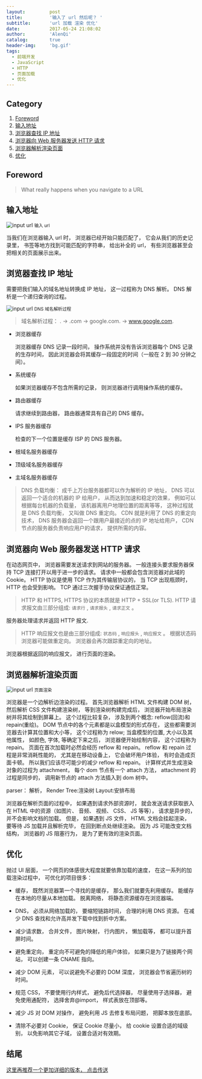 ```yaml
---
layout:         post
title:          '输入了 url 然后呢？ '
subtitle:       'url 加载 渲染 优化'
date:           2017-05-24 21:08:02
author:         'AlenQi'
catalog:        true
header-img:     'bg.gif'
tags:
  - 前端开发
  - JavaScript
  - HTTP
  - 页面加载
  - 优化
---
```


## Category

1. [Foreword](#Foreword)
2. [输入地址](#输入地址)
3. [浏览器查找 IP 地址](#浏览器查找IP地址)
4. [浏览器向 Web 服务器发送 HTTP 请求](#浏览器向Web服务器发送HTTP请求)
5. [浏览器解析渲染页面](#浏览器解析渲染页面)
6. [优化](#优化)

## Foreword

> What really happens when you navigate to a URL

## 输入地址

![input url](1.jpeg)
<small class="img-hint">输入 url</small>

当我们在浏览器输入 url 时， 浏览器已经开始只能匹配了， 它会从我们的历史记录里， 书签等地方找到可能匹配的字符串， 给出补全的 url， 有些浏览器甚至会把相关的页面展示出来。 

## 浏览器查找 IP 地址

需要把我们输入的域名地址转换成 IP 地址， 这一过程称为 DNS 解析。 DNS 解析是一个递归查询的过程。 

![input url](2.gif)
<small class="img-hint">DNS 域名解析过程</small>

> 域名解析过程： . -> .com -> google.com. -> www.google.com.

- 浏览器缓存

  浏览器缓存 DNS 记录一段时间， 操作系统并没有告诉浏览器每个 DNS 记录的生存时间， 因此浏览器会将其缓存一段固定的时间（一般在 2 到 30 分钟之间）。 

- 系统缓存

  如果浏览器缓存不包含所需的记录， 则浏览器进行调用操作系统的缓存。 

- 路由器缓存

  请求继续到路由器， 路由器通常具有自己的 DNS 缓存。 

- IPS 服务器缓存

  检查的下一个位置是缓存 ISP 的 DNS 服务器。 

- 根域名服务器缓存
- 顶级域名服务器缓存
- 主域名服务器缓存

> DNS 负载均衡： 成千上万台服务器都可以作为解析的 IP 地址， DNS 可以返回一个适合的机器的 IP 给用户， 从而达到加速和稳定的效果， 例如可以根据每台机器的负载量， 该机器离用户地理位置的距离等等， 这种过程就是 DNS 负载均衡， 又叫做 DNS 重定向。 CDN 就是利用了 DNS 的重定向技术， DNS 服务器会返回一个跟用户最接近的点的 IP 地址给用户， CDN 节点的服务器负责响应用户的请求， 提供所需的内容。 

## 浏览器向 Web 服务器发送 HTTP 请求

在动态网页中， 浏览器需要发送请求到网站的服务器。 
一般连接头要求服务器保持 TCP 连接打开以用于进一步的请求。 
请求中一般都会包含浏览器对此域的 Cookie。 
HTTP 协议是使用 TCP 作为其传输层协议的， 当 TCP 出现瓶颈时， HTTP 也会受到影响。 TCP 通过三次握手协议保证通信正常。 

> HTTP 和 HTTPS, HTTPS 协议的本质就是 HTTP + SSL(or TLS). HTTP 请求报文由三部分组成: `请求行` , `请求报头` , `请求正文` 。 

服务器处理请求并返回 HTTP 报文.

> HTTP 响应报文也是由三部分组成: `状态码` , `响应报头` , `响应报文` 。 根据状态码浏览器可能做重定向。 浏览器会再次跟踪重定向的地址。 

浏览器根据返回的响应报文， 进行页面的渲染。 

## 浏览器解析渲染页面

![input url](3.png)
<small class="img-hint">页面渲染</small>

浏览器是一个边解析边渲染的过程。 首先浏览器解析 HTML 文件构建 DOM 树， 然后解析 CSS 文件构建渲染树， 等到渲染树构建完成后， 浏览器开始布局渲染树并将其绘制到屏幕上。 这个过程比较复杂， 涉及到两个概念: reflow(回流)和 repain(重绘)。 DOM 节点中的各个元素都是以盒模型的形式存在， 这些都需要浏览器去计算其位置和大小等， 这个过程称为 relow; 当盒模型的位置, 大小以及其他属性， 如颜色, 字体, 等确定下来之后， 浏览器便开始绘制内容， 这个过程称为 repain。 页面在首次加载时必然会经历 reflow 和 repain。 reflow 和 repain 过程是非常消耗性能的， 尤其是在移动设备上， 它会破坏用户体验， 有时会造成页面卡顿。 所以我们应该尽可能少的减少 reflow 和 repain。 计算样式并生成渲染对象的过程为 attachment， 每个 dom 节点有一个 attach 方法， attachment 的过程是同步的， 调用新节点的 attach 方法插入到 dom 树中。 

parser： 解析， Render Tree:渲染树 Layout:安排布局

浏览器在解析页面的过程中， 如果遇到请求外部资源时， 就会发送请求获取嵌入在 HTML 中的资源（如图片、 音频、 视频、 CSS、 JS 等等）， 请求是异步的， 并不会影响文档的加载。 但是， 如果遇到 JS 文件， HTML 文档会挂起渲染， 要等待 JS 加载并且解析完毕， 在回到断点处继续渲染。 因为 JS 可能改变文档结构， 浏览器的 JS 阻塞行为， 是为了更有效的渲染页面。 

## 优化

抛过 UI 层面， 一个网页的体感很大程度就要依靠加载的速度， 在这一系列的加载渲染过程中， 可优化的项目很多： 

- 缓存， 既然浏览器第一个寻找的是缓存， 那么我们就要先利用缓存。 能缓存在本地的尽量从本地加载。 脱离网络， 将静态资源缓存在浏览器端。 

- DNS， 必须从网络加载的， 要缩短链路时间， 合理的利用 DNS 资源。 在减少 DNS 查找和允许高并发下载中找到折中方案。 

- 减少请求数， 合并文件， 图片映射， 行内图片， 懒加载等， 都可以提升首屏时间。 

- 避免重定向， 重定向不可避免的降低的用户体验， 如果只是为了链接两个网站， 可以创建一条 CNAME 指向。 

- 减少 DOM 元素， 可以说避免不必要的 DOM 深度， 浏览器会节省遍历树的时间。 

- 规范 CSS， 不要使用行内样式， 避免后代选择器， 尽量使用子选择器， 避免使用通配符， 选择<link>舍弃@import， 样式表放在顶部等。 

- 减少 JS 对 DOM 对操作， 避免利用 JS 去修复布局问题， 把脚本放在底部。 

- 清除不必要对 Cookie， 保证 Cookie 尽量小， 给 cookie 设置合适的域级别， 以免影响其它子域， 设置合适对有效期。 

## 结尾

[这里再推荐一个更加详细的版本， 点击传送](https://github.com/AlenQi/what-happens-when)

